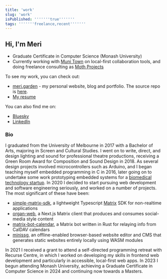```yaml
---
title: 'work'
slug: 'work'
isPublished: '''''''true'''''''
tags: '''''''freelance,recent'''''''
---
```


## Hi, I'm Meri

- Graduate Certificate in Computer Science (Monash University)
- Currently working with [Muni Town](https://blog.muni.town/muni-town/) on local-first collaboration tools, and doing freelance consulting as [Moth Projects](https://moth-projects.com)

To see my work, you can check out:
- [meri.garden](https://meri.garden) - my personal website, blog and portfolio. The source repo is [here](https://github.com/meri-leeworthy/meri.garden).
- [My resume](https://meri.garden/Meri_Leeworthy_Resume.pdf)

You can also find me on:
- [Bluesky](https://bsky.app/profile/meri.bsky.social)
- [LinkedIn](https://www.linkedin.com/in/meri-leeworthy-4a6b7a133/)

### Bio

I graduated from the University of Melbourne in 2017 with a Bachelor of Arts, majoring in Screen and Cultural Studies. I went on to write, direct, and design lighting and sound for professional theatre productions, receiving a Green Room Award for Composition and Sound Design in 2018. As several design projects involved microcontrollers such as Arduino, and I began teaching myself embedded programming in C in 2016, later going on to undertake some work prototyping embedded systems for a [biomedical technology startup](https://www.linkedin.com/company/antidote-biomedical/about/). In 2020 I decided to start pursuing web development and software engineering seriously, and worked on a number of projects. The most significant of these have been: 

- [simple-matrix-sdk](https://github.com/meri-leeworthy/simple-matrix-sdk), a lightweight Typescript [Matrix](https://matrix.org/) SDK for non-realtime applications
- [organ-web](https://github.com/meri-leeworthy/organ-web), a Next.js Matrix client that produces and consumes social-media style content
- [matrix-bot-calendar](https://github.com/meri-leeworthy/matrix-bot-calendar), a Matrix bot written in Rust for relaying info from CalDAV calendars
- [minissg](https://github.com/meri-leeworthy/minissg), an offline-enabled browser-based website editor and CMS that generates static websites entirely locally using WASM modules

In 2021 I received a grant to attend a self-directed programming retreat with Recurse Centre, in which I worked on developing my skills in frontend web development and particularly in accessible, local-first web apps. In 2023 I begun attending Monash University, achieving a Graduate Certificate in Computer Science in 2024 and continuing now towards a Masters.
